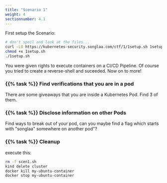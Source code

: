 ```yaml
---
title: "Scenario 1"
weight: 4
sectionnumber: 4.1
---
```


First setup the Scenario:

```bash
# don't spoil and look at the files...
curl -LO https://kubernetes-security.songlaa.com/ctf/1/1setup.sh 1setup.sh
chmod +x 1setup.sh
./1setup.sh
```

You were given rights to execute containers on a CI/CD Pipeline. Of course you tried to create a reverse-shell and suceeded. Now on to more!

### {{% task %}} Find verifications that you are in a pod

There are some giveaways that you are inside a Kubernetes Pod. Find 3 of them.

### {{% task %}} Disclose information on other Pods

Find ways to break out of your pod, can you maybe find a flag which starts with "songlaa" somewhere on another pod"?

### {{% task %}} Cleanup

execute this:

```bash
rm -f scen1.sh
kind delete cluster
docker kill my-ubuntu-container
docker stop my-ubuntu-container
```
